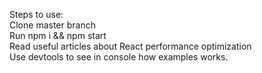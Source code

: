 Steps to use:
<br>Clone master branch
<br>Run npm i && npm start
<br>Read useful articles about React performance optimization
<br>Use devtools to see in console how examples works.

